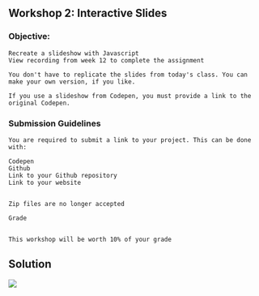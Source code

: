 ## Workshop 2: Interactive Slides

### Objective:

```
Recreate a slideshow with Javascript
View recording from week 12 to complete the assignment

```

```
You don't have to replicate the slides from today's class. You can make your own version, if you like.

```

```
If you use a slideshow from Codepen, you must provide a link to the original Codepen.

```

### Submission Guidelines

```
You are required to submit a link to your project. This can be done with:

```

```
Codepen
Github
Link to your Github repository
Link to your website


Zip files are no longer accepted

```

```
Grade


This workshop will be worth 10% of your grade

```

## Solution

![](image/solu.png)
